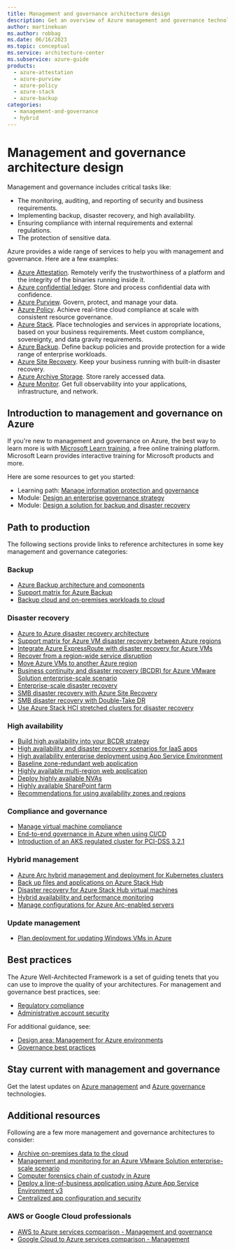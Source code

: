 ```yaml
---
title: Management and governance architecture design
description: Get an overview of Azure management and governance technologies, guidance offerings, solution ideas, and reference architectures.
author: martinekuan
ms.author: robbag
ms.date: 06/16/2023
ms.topic: conceptual
ms.service: architecture-center
ms.subservice: azure-guide
products:
  - azure-attestation
  - azure-purview
  - azure-policy
  - azure-stack
  - azure-backup
categories:
  - management-and-governance
  - hybrid
---
```


# Management and governance architecture design

Management and governance includes critical tasks like:

- The monitoring, auditing, and reporting of security and business requirements.
- Implementing backup, disaster recovery, and high availability.
- Ensuring compliance with internal requirements and external regulations.
- The protection of sensitive data.

Azure provides a wide range of services to help you with management and governance. Here are a few examples:  

- [Azure Attestation](https://azure.microsoft.com/services/azure-attestation). Remotely verify the trustworthiness of a platform and the integrity of the binaries running inside it.
- [Azure confidential ledger](https://azure.microsoft.com/services/azure-confidential-ledger). Store and process confidential data with confidence.
- [Azure Purview](https://azure.microsoft.com/services/purview). Govern, protect, and manage your data.
- [Azure Policy](https://azure.microsoft.com/services/azure-policy). Achieve real-time cloud compliance at scale with consistent resource governance.
- [Azure Stack](https://azure.microsoft.com/products/azure-stack). Place technologies and services in appropriate locations, based on your business requirements. Meet custom compliance, sovereignty, and data gravity requirements.
- [Azure Backup](https://azure.microsoft.com/services/backup). Define backup policies and provide protection for a wide range of enterprise workloads.
- [Azure Site Recovery](https://azure.microsoft.com/services/site-recovery). Keep your business running with built-in disaster recovery.
- [Azure Archive Storage](https://azure.microsoft.com/services/storage/archive). Store rarely accessed data.
- [Azure Monitor](https://azure.microsoft.com/services/monitor). Get full observability into your applications, infrastructure, and network.

## Introduction to management and governance on Azure

If you're new to management and governance on Azure, the best way to learn more is with [Microsoft Learn training](/training/?WT.mc_id=learnaka), a free online training platform. Microsoft Learn provides interactive training for Microsoft products and more.

Here are some resources to get you started:

- Learning path: [Manage information protection and governance](/training/paths/m365-compliance-information)
- Module: [Design an enterprise governance strategy](/training/modules/enterprise-governance)
- Module: [Design a solution for backup and disaster recovery](/training/modules/design-solution-for-backup-disaster-recovery)

## Path to production

The following sections provide links to reference architectures in some key management and governance categories:

### Backup

- [Azure Backup architecture and components](/azure/backup/backup-architecture?toc=/azure/architecture/toc.json&bc=/azure/architecture/_bread/toc.json)
- [Support matrix for Azure Backup](/azure/backup/backup-support-matrix?toc=/azure/architecture/toc.json&bc=/azure/architecture/_bread/toc.json)
- [Backup cloud and on-premises workloads to cloud](/azure/backup/guidance-best-practices?toc=/azure/architecture/toc.json&bc=/azure/architecture/_bread/toc.json)

### Disaster recovery

- [Azure to Azure disaster recovery architecture](/azure/site-recovery/azure-to-azure-architecture?toc=/azure/architecture/toc.json&bc=/azure/architecture/_bread/toc.json)
- [Support matrix for Azure VM disaster recovery between Azure regions](/azure/site-recovery/azure-to-azure-support-matrix?toc=/azure/architecture/toc.json&bc=/azure/architecture/_bread/toc.json)
- [Integrate Azure ExpressRoute with disaster recovery for Azure VMs](/azure/site-recovery/azure-vm-disaster-recovery-with-expressroute?toc=/azure/architecture/toc.json&bc=/azure/architecture/_bread/toc.json)
- [Recover from a region-wide service disruption](../../resiliency/recovery-loss-azure-region.md)
- [Move Azure VMs to another Azure region](/azure/site-recovery/azure-to-azure-move-overview?toc=/azure/architecture/toc.json&bc=/azure/architecture/_bread/toc.json)
- [Business continuity and disaster recovery (BCDR) for Azure VMware Solution enterprise-scale scenario](/azure/cloud-adoption-framework/scenarios/azure-vmware/eslz-business-continuity-and-disaster-recovery?toc=/azure/architecture/toc.json&bc=/azure/architecture/_bread/toc.json)
- [Enterprise-scale disaster recovery](../../solution-ideas/articles/disaster-recovery-enterprise-scale-dr.yml)
- [SMB disaster recovery with Azure Site Recovery](../../solution-ideas/articles/disaster-recovery-smb-azure-site-recovery.yml)
- [SMB disaster recovery with Double-Take DR](../../solution-ideas/articles/disaster-recovery-smb-double-take-dr.yml)
- [Use Azure Stack HCI stretched clusters for disaster recovery](../../hybrid/azure-stack-hci-dr.yml)

### High availability

- [Build high availability into your BCDR strategy](../../solution-ideas/articles/build-high-availability-into-your-bcdr-strategy.yml)
- [High availability and disaster recovery scenarios for IaaS apps](../../example-scenario/infrastructure/iaas-high-availability-disaster-recovery.yml)
- [High availability enterprise deployment using App Service Environment](../../web-apps/app-service-environment/architectures/ase-high-availability-deployment.yml)
- [Baseline zone-redundant web application](../../web-apps/app-service/architectures/baseline-zone-redundant.yml)
- [Highly available multi-region web application](../../web-apps/app-service/architectures/multi-region.yml)
- [Deploy highly available NVAs](../../networking/guide/nva-ha.yml)
- [Highly available SharePoint farm](../../solution-ideas/articles/highly-available-sharepoint-farm.yml)
- [Recommendations for using availability zones and regions](/azure/well-architected/reliability/regions-availability-zones)

### Compliance and governance

- [Manage virtual machine compliance](../../example-scenario/security/virtual-machine-compliance.yml)
- [End-to-end governance in Azure when using CI/CD](../../example-scenario/governance/end-to-end-governance-in-azure.yml)
- [Introduction of an AKS regulated cluster for PCI-DSS 3.2.1](../../reference-architectures/containers/aks-pci/aks-pci-intro.yml)

### Hybrid management

- [Azure Arc hybrid management and deployment for Kubernetes clusters](../../hybrid/arc-hybrid-kubernetes.yml)
- [Back up files and applications on Azure Stack Hub](../../hybrid/azure-stack-backup.yml)
- [Disaster recovery for Azure Stack Hub virtual machines](../../hybrid/azure-stack-vm-disaster-recovery.yml)
- [Hybrid availability and performance monitoring](../../hybrid/hybrid-perf-monitoring.yml)
- [Manage configurations for Azure Arc-enabled servers](../../hybrid/azure-arc-hybrid-config.yml)

### Update management

- [Plan deployment for updating Windows VMs in Azure](../../example-scenario/wsus/index.yml)

## Best practices

The Azure Well-Architected Framework is a set of guiding tenets that you can use to improve the quality of your architectures. For management and governance best practices, see:

- [Regulatory compliance](/azure/architecture/framework/security/design-regulatory-compliance)
- [Administrative account security](/azure/architecture/framework/security/design-admins)

For additional guidance, see:

- [Design area: Management for Azure environments](/azure/cloud-adoption-framework/ready/landing-zone/design-area/management?toc=/azure/architecture/toc.json&bc=/azure/architecture/_bread/toc.json)
- [Governance best practices](/security/compass/governance)

## Stay current with management and governance

Get the latest updates on [Azure management](https://azure.microsoft.com/updates/?category=management-tools) and [Azure governance](https://azure.microsoft.com/updates/?query=governance) technologies.

## Additional resources

Following are a few more management and governance architectures to consider:

- [Archive on-premises data to the cloud](../../solution-ideas/articles/backup-archive-on-premises.yml)
- [Management and monitoring for an Azure VMware Solution enterprise-scale scenario](/azure/cloud-adoption-framework/scenarios/azure-vmware/eslz-management-and-monitoring)
- [Computer forensics chain of custody in Azure](../../example-scenario/forensics/index.yml)
- [Deploy a line-of-business application using Azure App Service Environment v3](../../example-scenario/apps/line-of-business-internal-app-service-environment-v3.yml)
- [Centralized app configuration and security](../../solution-ideas/articles/appconfig-key-vault.yml)

### AWS or Google Cloud professionals

- [AWS to Azure services comparison - Management and governance](../../aws-professional/services.md#management-and-governance)
- [Google Cloud to Azure services comparison - Management](../../gcp-professional/services.md#management)
